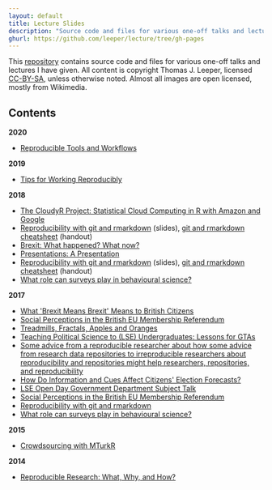 ```yaml
---
layout: default
title: Lecture Slides
description: "Source code and files for various one-off talks and lectures by Thomas Leeper."
ghurl: https://github.com/leeper/lecture/tree/gh-pages
---
```


This [repository](https://github.com/leeper/lectures) contains source code and files for various one-off talks and lectures I have given. All content is copyright Thomas J. Leeper, licensed [CC-BY-SA](LICENSE.md), unless otherwise noted. Almost all images are open licensed, mostly from Wikimedia.

## Contents

**2020**

 - [Reproducible Tools and Workflows](2020-02-17-LSE-RT2/slides.pdf)

**2019**

 - [Tips for Working Reproducibly](2019-05-09-LSE-VAM/slides.pdf)

**2018**

 - [The CloudyR Project: Statistical Cloud Computing in R with Amazon and Google](2018-08-01-JSM/slides.pdf)
 - [Reproducibility with git and rmarkdown](2018-04-06-BITSS/slides.pdf) (slides), [git and rmarkdown cheatsheet](2018-04-06-BITSS/handout.pdf) (handout)
 - [Brexit: What happened? What now?](2018-03-13-Brexit/slides.pdf)
 - [Presentations: A Presentation](2018-03-01-Presentations/slides.pdf)
 - [Reproducibility with git and rmarkdown](2018-01-30-LSEGeography/slides.pdf) (slides), [git and rmarkdown cheatsheet](2018-01-30-LSEGeography/handout.pdf) (handout)
 - [What role can surveys play in behavioural science?](2018-01-17-ExecMScBS/slides.pdf)

**2017**

 - [What 'Brexit Means Brexit' Means to British Citizens](2017-12-06-Konstanz/slides.pdf)
 - [Social Perceptions in the British EU Membership Referendum](2017-11-25-Vienna/slides.pdf)
 - [Treadmills, Fractals, Apples and Oranges](2017-11-11-USC/slides.pdf)
 - [Teaching Political Science to (LSE) Undergraduates: Lessons for GTAs](2017-09-19-GTATraining/slides.pdf)
 - [Some advice from a reproducible researcher about how some advice from research data repositories to irreproducible researchers about reproducibility and repositories might help researchers, repositories, and reproducibility](2017-06-16-DCM/slides.pdf)
 - [How Do Information and Cues Affect Citizens' Election Forecasts?](2017-05-02-LSE/slides.pdf)
 - [LSE Open Day Government Department Subject Talk](2017-03-29-OpenDay/slides.pdf)
 - [Social Perceptions in the British EU Membership Referendum](2017-03-15-Zurich/slides.pdf)
 - [Reproducibility with git and rmarkdown](2017-01-30-BITSS/slides.pdf)
 - [What role can surveys play in behavioural science?](2017-01-16-ExecMScBS/slides.pdf)

**2015**

 - [Crowdsourcing with MTurkR](2015-07-01-useR/slides.pdf)

**2014**

 - [Reproducible Research: What, Why, and How?](2014-10-28-InteractingMinds/slides.pdf)
